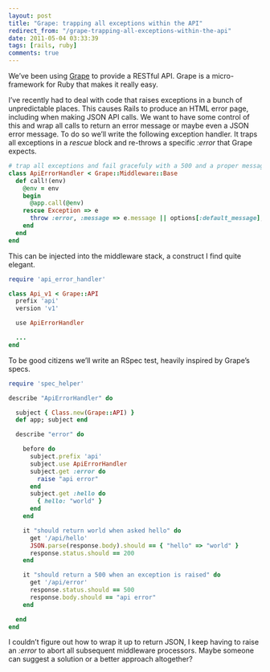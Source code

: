 ```yaml
---
layout: post
title: "Grape: trapping all exceptions within the API"
redirect_from: "/grape-trapping-all-exceptions-within-the-api"
date: 2011-05-04 03:33:39
tags: [rails, ruby]
comments: true
---
```

We’ve been using [Grape](https://github.com/intridea/grape) to provide a RESTful API. Grape is a micro-framework for Ruby that makes it really easy.

I’ve recently had to deal with code that raises exceptions in a bunch of unpredictable places. This causes Rails to produce an HTML error page, including when making JSON API calls. We want to have some control of this and wrap all calls to return an error message or maybe even a JSON error message. To do so we’ll write the following exception handler. It traps all exceptions in a _rescue_ block and re-throws a specific _:error_ that Grape expects.

```ruby
# trap all exceptions and fail gracefuly with a 500 and a proper message
class ApiErrorHandler < Grape::Middleware::Base
  def call!(env)
    @env = env
    begin
      @app.call(@env)
    rescue Exception => e
      throw :error, :message => e.message || options[:default_message], :status => 500
    end
  end
end
```

This can be injected into the middleware stack, a construct I find quite elegant.

```ruby
require 'api_error_handler'

class Api_v1 < Grape::API
  prefix 'api'
  version 'v1'

  use ApiErrorHandler

  ...
end
```

To be good citizens we’ll write an RSpec test, heavily inspired by Grape’s specs.

```ruby
require 'spec_helper'

describe "ApiErrorHandler" do

  subject { Class.new(Grape::API) }
  def app; subject end

  describe "error" do

    before do
      subject.prefix 'api'
      subject.use ApiErrorHandler
      subject.get :error do
        raise "api error"
      end
      subject.get :hello do
        { hello: "world" }
      end
    end

    it "should return world when asked hello" do
      get '/api/hello'
      JSON.parse(response.body).should == { "hello" => "world" }
      response.status.should == 200
    end

    it "should return a 500 when an exception is raised" do
      get '/api/error'
      response.status.should == 500
      response.body.should == "api error"
    end

  end
end
```

I couldn’t figure out how to wrap it up to return JSON, I keep having to raise an _:error_ to abort all subsequent middleware processors. Maybe someone can suggest a solution or a better approach altogether?

